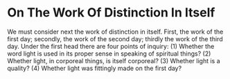 # On The Work Of Distinction In Itself

We must consider next the work of distinction in itself. First, the work of the first day; secondly, the work of the second day; thirdly the work of the third day.  Under the first head there are four points of inquiry:
(1) Whether the word light is used in its proper sense in speaking of spiritual things?
(2) Whether light, in corporeal things, is itself corporeal?
(3) Whether light is a quality?
(4) Whether light was fittingly made on the first day?